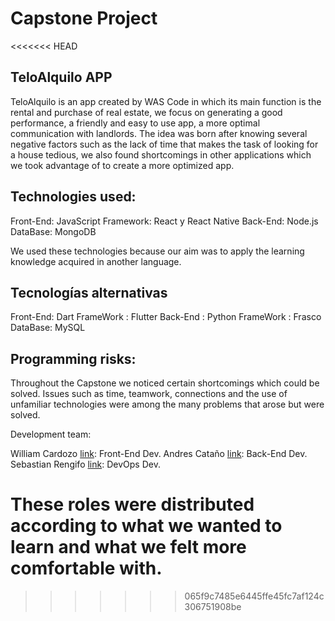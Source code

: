 # Capstone Project
<<<<<<< HEAD
## TeloAlquilo APP

TeloAlquilo is an app created by WAS Code in which its main function is the rental and purchase of real estate, we focus on generating a good performance, a friendly and easy to use app, a more optimal communication with landlords.
The idea was born after knowing several negative factors such as the lack of time that makes the task of looking for a house tedious, we also found shortcomings in other applications which we took advantage of to create a more optimized app.

## Technologies used:

Front-End: JavaScript
Framework: React y React Native
Back-End: Node.js
DataBase: MongoDB

We used these technologies because our aim was to apply the learning knowledge acquired in another language.

## Tecnologías alternativas

Front-End: Dart
FrameWork : Flutter
Back-End : Python
FrameWork : Frasco
DataBase: MySQL

## Programming risks:

Throughout the Capstone we noticed certain shortcomings which could be solved.
Issues such as time, teamwork, connections and the use of unfamiliar technologies were among the many problems that arose but were solved.


Development team:
 
William Cardozo [link](https://github.com/William05Cardozo): Front-End Dev.
Andres Cataño [link](https://github.com/andrescatagno): Back-End Dev.
Sebastian Rengifo [link](https://github.com/sebasrengi): DevOps Dev.

These roles were distributed according to what we wanted to learn and what we felt more comfortable with.
=======
>>>>>>> 065f9c7485e6445ffe45fc7af124c306751908be
